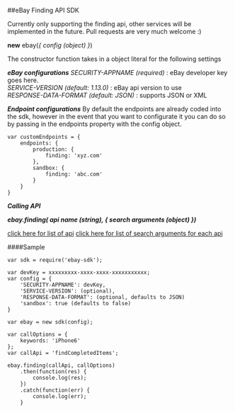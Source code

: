 ##eBay Finding API SDK

Currently only supporting the finding api, other services will be implemented in the future. Pull requests are very much welcome :)

**new** ebay(*{ config (object) }*)

The constructor function takes in a object literal for the following settings

***eBay configurations***
*SECURITY-APPNAME (required)* : eBay developer key goes here.<br>
*SERVICE-VERSION (default: 1.13.0)* : eBay api version to use <br>
*RESPONSE-DATA-FORMAT (default: JSON)* : supports JSON or XML<br>

***Endpoint configurations***
By default the endpoints are already coded into the sdk, however in the event that you want to configurate it you can do so by passing in the endpoints property with the config object.

```
var customEndpoints = {
	endpoints: {
		production: {
			finding: 'xyz.com'
		},
		sandbox: {
			finding: 'abc.com'
		}
	}
}
```

***Calling API***

***ebay.finding( api name (string), { search arguments (object) })***

[click here for list of api]('http://developer.ebay.com/DevZone/finding/CallRef/index.html')
[click here for list of search arguments for each api]('http://developer.ebay.com/DevZone/finding/CallRef/index.html')

####Sample
```
var sdk = require('ebay-sdk');

var devKey = xxxxxxxxx-xxxx-xxxx-xxxxxxxxxxx;
var config = {
	'SECURITY-APPNAME': devKey,
	'SERVICE-VERSION': (optional),
	'RESPONSE-DATA-FORMAT': (optional, defaults to JSON)
	'sandbox': true (defaults to false)
}

var ebay = new sdk(config);

var callOptions = {
	keywords: 'iPhone6'
};
var callApi = 'findCompletedItems';

ebay.finding(callApi, callOptions)
	.then(function(res) {
		console.log(res);
	})
	.catch(function(err) {
		console.log(err);
	}
```


